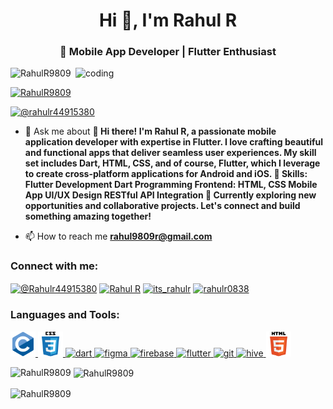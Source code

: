 <h1 align="center">Hi 👋, I'm Rahul R</h1>
<h3 align="center">🚀 Mobile App Developer | Flutter Enthusiast</h3>
<img align="right"alt="coding" width="400" src="[https://cdn.videoplasty.com/animation/chill-coding-programming-lo-fi-animation-stock-animation-21874-1024x576.jpg](https://www.google.com/url?sa=i&url=https%3A%2F%2Ficonscout.com%2Flottie-animation%2Fdeveloper-high-on-caffeine-4337849&psig=AOvVaw1snZZPdzMS2bPWYZJecWVZ&ust=1713897596261000&source=images&cd=vfe&opi=89978449&ved=0CBEQjRxqFwoTCNiO4Z281oUDFQAAAAAdAAAAABBM)">

<p align="left"> <img src="https://komarev.com/ghpvc/?username=RahulR9809&label=Profile%20views&color=0e75b6&style=flat" alt="RahulR9809" /> </p>

<p align="left"> <a href="https://github.com/ryo-ma/github-profile-trophy"><img src="https://github-profile-trophy.vercel.app/?username=RahulR9809" alt="RahulR9809" /></a> </p>

<p align="left"> <a href="https://twitter.com/@Rahulr44915380" target="blank"><img src="https://img.shields.io/twitter/follow/@Rahulr44915380?logo=twitter&style=for-the-badge" alt="@rahulr44915380" /></a> </p>

- 💬 Ask me about **👋 Hi there! I'm Rahul R, a passionate mobile application developer with expertise in Flutter. I love crafting beautiful and functional apps that deliver seamless user experiences. My skill set includes Dart, HTML, CSS, and of course, Flutter, which I leverage to create cross-platform applications for Android and iOS. 🔧 Skills: Flutter Development Dart Programming Frontend: HTML, CSS Mobile App UI/UX Design RESTful API Integration 💼 Currently exploring new opportunities and collaborative projects. Let's connect and build something amazing together!**

- 📫 How to reach me **rahul9809r@gmail.com**

<h3 align="left">Connect with me:</h3>
<p align="left">
<a href="https://twitter.com/@Rahulr44915380" target="blank"><img align="center" src="https://raw.githubusercontent.com/rahuldkjain/github-profile-readme-generator/master/src/images/icons/Social/twitter.svg" alt="@Rahulr44915380" height="30" width="40" /></a>
<a href="https://linkedin.com/in/Rahul R" target="blank"><img align="center" src="https://raw.githubusercontent.com/rahuldkjain/github-profile-readme-generator/master/src/images/icons/Social/linked-in-alt.svg" alt="Rahul R" height="30" width="40" /></a>
<a href="https://instagram.com/its_rahulr" target="blank"><img align="center" src="https://raw.githubusercontent.com/rahuldkjain/github-profile-readme-generator/master/src/images/icons/Social/instagram.svg" alt="its_rahulr" height="30" width="40" /></a>
<a href="https://discord.gg/rahulr0838" target="blank"><img align="center" src="https://raw.githubusercontent.com/rahuldkjain/github-profile-readme-generator/master/src/images/icons/Social/discord.svg" alt="rahulr0838" height="30" width="40" /></a>
</p>

<h3 align="left">Languages and Tools:</h3>
<p align="left"> <a href="https://www.cprogramming.com/" target="_blank" rel="noreferrer"> <img src="https://raw.githubusercontent.com/devicons/devicon/master/icons/c/c-original.svg" alt="c" width="40" height="40"/> </a> <a href="https://www.w3schools.com/css/" target="_blank" rel="noreferrer"> <img src="https://raw.githubusercontent.com/devicons/devicon/master/icons/css3/css3-original-wordmark.svg" alt="css3" width="40" height="40"/> </a> <a href="https://dart.dev" target="_blank" rel="noreferrer"> <img src="https://www.vectorlogo.zone/logos/dartlang/dartlang-icon.svg" alt="dart" width="40" height="40"/> </a> <a href="https://www.figma.com/" target="_blank" rel="noreferrer"> <img src="https://www.vectorlogo.zone/logos/figma/figma-icon.svg" alt="figma" width="40" height="40"/> </a> <a href="https://firebase.google.com/" target="_blank" rel="noreferrer"> <img src="https://www.vectorlogo.zone/logos/firebase/firebase-icon.svg" alt="firebase" width="40" height="40"/> </a> <a href="https://flutter.dev" target="_blank" rel="noreferrer"> <img src="https://www.vectorlogo.zone/logos/flutterio/flutterio-icon.svg" alt="flutter" width="40" height="40"/> </a> <a href="https://git-scm.com/" target="_blank" rel="noreferrer"> <img src="https://www.vectorlogo.zone/logos/git-scm/git-scm-icon.svg" alt="git" width="40" height="40"/> </a> <a href="https://hive.apache.org/" target="_blank" rel="noreferrer"> <img src="https://www.vectorlogo.zone/logos/apache_hive/apache_hive-icon.svg" alt="hive" width="40" height="40"/> </a> <a href="https://www.w3.org/html/" target="_blank" rel="noreferrer"> <img src="https://raw.githubusercontent.com/devicons/devicon/master/icons/html5/html5-original-wordmark.svg" alt="html5" width="40" height="40"/> </a> </p>

<p><img align="left" src="https://github-readme-stats.vercel.app/api/top-langs?username=RahulR9809&show_icons=true&locale=en&layout=compact" alt="RahulR9809" /></p>

<p>&nbsp;<img align="center" src="https://github-readme-stats.vercel.app/api?username=RahulR9809&show_icons=true&locale=en" alt="RahulR9809" /></p>

<p><img align="center" src="https://github-readme-streak-stats.herokuapp.com/?user=RahulR9809&" alt="RahulR9809" /></p>
